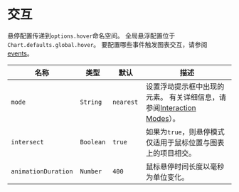 # 交互

悬停配置传递到`options.hover`命名空间。 全局悬浮配置位于`Chart.defaults.global.hover`。 要配置哪些事件触发图表交互，请参阅[events](./events.md#events)。

| 名称| 类型| 默认| 描述
| ---- | ---- | ------- | -----------
| `mode` | `String` | `nearest ` |设置浮动提示框中出现的元素。 有关详细信息，请参阅[Interaction Modes](./modes.md#interaction-modes)）。
| `intersect` | `Boolean` | `true` | 如果为`true`，则悬停模式仅适用于鼠标位置与图表上的项目相交。
| `animationDuration`| `Number` | `400` | 鼠标悬停时间长度以毫秒为单位变化。

 